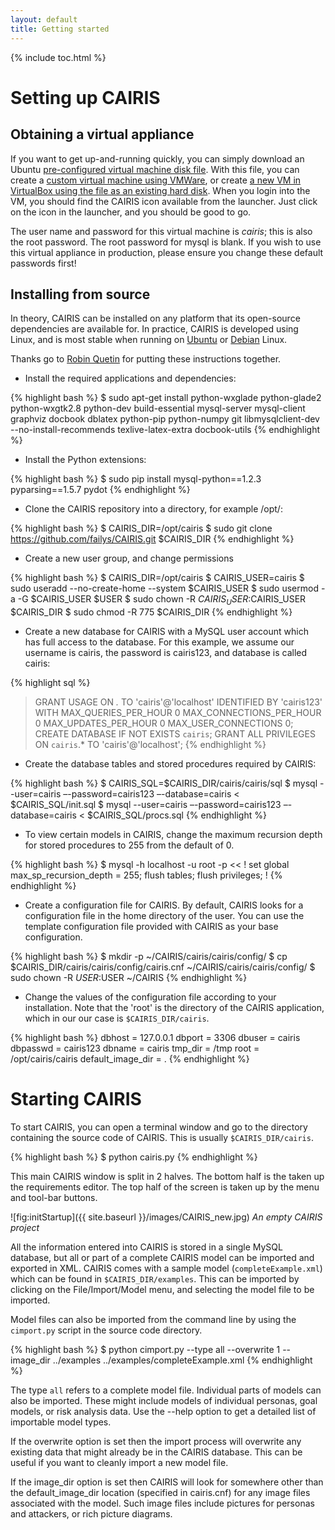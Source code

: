 ```yaml
---
layout: default
title: Getting started
---
```


{% include toc.html %}

# Setting up CAIRIS 

## Obtaining a virtual appliance

If you want to get up-and-running quickly, you can simply download an Ubuntu [pre-configured virtual machine disk file](https://drive.google.com/open?id=0Bx5c5XNaOMoTM1RsclRjYTVSSGs).  With this file, you can create a [custom virtual machine using VMWare](http://kb.vmware.com/selfservice/microsites/search.do?language=en_US&cmd=displayKC&externalId=2010196), or create [a new VM in VirtualBox using the file as an existing hard disk](https://www.virtualbox.org/manual/ch01.html#gui-createvm).  When you login into the VM, you should find the CAIRIS icon available from the launcher.  Just click on the icon in the launcher, and you should be good to go.

The user name and password for this virtual machine is *cairis*; this is also the root password.  The root password for mysql is blank.  If you wish to use this virtual appliance in production, please ensure you change these default passwords first!

## Installing from source

In theory, CAIRIS can be installed on any platform that its open-source dependencies are available for.  In practice, CAIRIS is developed using Linux, and is most stable when running on [Ubuntu](http://www.ubuntu.com) or [Debian](https://www.debian.org) Linux.

Thanks go to [Robin Quetin](https://github.com/RobinQuetin) for putting these instructions together.

* Install the required applications and dependencies:

{% highlight bash %}
$ sudo apt-get install python-wxglade python-glade2 python-wxgtk2.8 python-dev build-essential mysql-server mysql-client graphviz docbook dblatex python-pip python-numpy git libmysqlclient-dev --no-install-recommends texlive-latex-extra docbook-utils
{% endhighlight %}

* Install the Python extensions:

{% highlight bash %}
$ sudo pip install mysql-python==1.2.3 pyparsing==1.5.7 pydot
{% endhighlight %}

* Clone the CAIRIS repository into a directory, for example /opt/:

{% highlight bash %}
$ CAIRIS_DIR=/opt/cairis
$ sudo git clone https://github.com/failys/CAIRIS.git $CAIRIS_DIR
{% endhighlight %}

* Create a new user group, and change permissions

{% highlight bash %}
$ CAIRIS_DIR=/opt/cairis
$ CAIRIS_USER=cairis
$ sudo useradd --no-create-home --system $CAIRIS_USER
$ sudo usermod -a -G $CAIRIS_USER $USER
$ sudo chown -R $CAIRIS_USER:$CAIRIS_USER $CAIRIS_DIR
$ sudo chmod -R 775 $CAIRIS_DIR
{% endhighlight %}

* Create a new database for CAIRIS with a MySQL user account which has full access to the database.  For this example, we assume our username is cairis, the password is cairis123, and database is called cairis:

{% highlight sql %}
> GRANT USAGE ON *.* TO 'cairis'@'localhost' IDENTIFIED BY 'cairis123' WITH MAX_QUERIES_PER_HOUR 0 MAX_CONNECTIONS_PER_HOUR 0 MAX_UPDATES_PER_HOUR 0 MAX_USER_CONNECTIONS 0;
> CREATE DATABASE IF NOT EXISTS `cairis`;
> GRANT ALL PRIVILEGES ON `cairis`.* TO 'cairis'@'localhost';
{% endhighlight %}

* Create the database tables and stored procedures required by CAIRIS:

{% highlight bash %}
$ CAIRIS_SQL=$CAIRIS_DIR/cairis/cairis/sql
$ mysql --user=cairis –-password=cairis123 –-database=cairis < $CAIRIS_SQL/init.sql
$ mysql --user=cairis –-password=cairis123 –-database=cairis < $CAIRIS_SQL/procs.sql
{% endhighlight %}

* To view certain models in CAIRIS, change the maximum recursion depth for stored procedures to 255 from the default of 0.

{% highlight bash %}
$ mysql -h localhost -u root -p << !
set global max_sp_recursion_depth = 255; flush tables;
flush privileges;
!
{% endhighlight %}

* Create a configuration file for CAIRIS.  By default, CAIRIS looks for a configuration file in the home directory of the user.  You can use the template configuration file provided with CAIRIS as your base configuration.

{% highlight bash %}
$ mkdir -p ~/CAIRIS/cairis/cairis/config/
$ cp $CAIRIS_DIR/cairis/cairis/config/cairis.cnf ~/CAIRIS/cairis/cairis/config/
$ sudo chown -R $USER:$USER ~/CAIRIS
{% endhighlight %}

* Change the values of the configuration file according to your installation.  Note that the 'root' is the directory of the CAIRIS application, which in our our case is `$CAIRIS_DIR/cairis`.

{% highlight bash %}
dbhost = 127.0.0.1
dbport = 3306
dbuser = cairis
dbpasswd = cairis123
dbname = cairis
tmp_dir = /tmp
root = /opt/cairis/cairis
default_image_dir = .
{% endhighlight %}


# Starting CAIRIS

To start CAIRIS, you can open a terminal window and go to the directory containing the source code of CAIRIS.  This is usually `$CAIRIS_DIR/cairis`.

{% highlight bash %}
$ python cairis.py
{% endhighlight %}

This main CAIRIS window is split in 2 halves.  The bottom half is the taken up the requirements editor.  The top half of the screen is taken up by the menu and tool-bar buttons.

![fig:initStartup]({{ site.baseurl }}/images/CAIRIS_new.jpg)
*An empty CAIRIS project*

All the information entered into CAIRIS is stored in a single MySQL database, but all or part of a complete CAIRIS model can be imported and exported in XML.  CAIRIS comes with a sample model (`completeExample.xml`) which can be found in `$CAIRIS_DIR/examples`.  This can be imported by clicking on the File/Import/Model menu, and selecting the model file to be imported.

Model files can also be imported from the command line by using the `cimport.py` script in the source code directory.     

{% highlight bash %}
$ python cimport.py --type all --overwrite 1 --image_dir ../examples ../examples/completeExample.xml
{% endhighlight %}

The type `all` refers to a complete model file.  Individual parts of models can also be imported.  These might include models of individual personas, goal models, or risk analysis data.  Use the --help option to get a detailed list of importable model types.  

If the overwrite option is set then the import process will overwrite any existing data that might already be in the CAIRIS database.  This can be useful if you want to cleanly import a new model file.

If the image_dir option is set then CAIRIS will look for somewhere other than the default_image_dir location (specified in cairis.cnf) for any image files associated with the model.  Such image files include pictures for personas and attackers, or rich picture diagrams.
